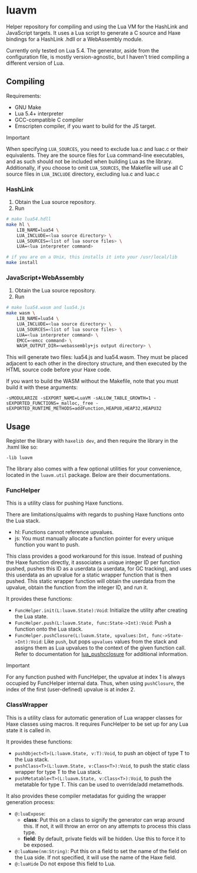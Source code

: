 # luavm
Helper repository for compiling and using the Lua VM for the HashLink and JavaScript targets. It uses a Lua script to generate a C source and Haxe bindings for a HashLink .hdll or a WebAssembly module.

Currently only tested on Lua 5.4. The generator, aside from the configuration file, is mostly version-agnostic, but I haven't tried compiling a different version of Lua.

## Compiling
Requirements:
- GNU Make
- Lua 5.4+ interpreter
- GCC-compatible C compiler
- Emscripten compiler, if you want to build for the JS target.

> [!important]
> When specifying `LUA_SOURCES`, you need to exclude lua.c and luac.c or their equivalents. They are the source files for Lua command-line executables, and as such should not be included when building Lua as the library. Additionally, if you choose to omit `LUA_SOURCES`, the Makefile will use all C source files in `LUA_INCLUDE` directory, excluding lua.c and luac.c

### HashLink
1. Obtain the Lua source repository.
2. Run
```sh
# make lua54.hdll
make hl \
    LIB_NAME=lua54 \
    LUA_INCLUDE=<lua source directory> \
    LUA_SOURCES=<list of lua source files> \
    LUA=<lua interpreter command>

# if you are on a Unix, this installs it into your /usr/local/lib
make install
```

### JavaScript+WebAssembly
1. Obtain the Lua source repository.
2. Run
```sh
# make lua54.wasm and lua54.js
make wasm \
    LIB_NAME=lua54 \
    LUA_INCLUDE=<lua source directory> \
    LUA_SOURCES=<list of lua source files> \
    LUA=<lua interpreter command> \
    EMCC=<emcc command> \
    WASM_OUTPUT_DIR=<webassembly+js output directory> \
```
This will generate two files: lua54.js and lua54.wasm. They must be placed adjacent to each other in the directory structure, and then executed by the HTML source code before your Haxe code.

If you want to build the WASM without the Makefile, note that you must build it with these arguments:
```
-sMODULARIZE -sEXPORT_NAME=LuaVM -sALLOW_TABLE_GROWTH=1 -sEXPORTED_FUNCTIONS=_malloc,_free -sEXPORTED_RUNTIME_METHODS=addFunction,HEAPU8,HEAP32,HEAPU32
```

## Usage
Register the library with `haxelib dev`, and then require the library in the .hxml like so:
```hxml
-lib luavm
```

The library also comes with a few optional utilities for your convenience, located in the `luavm.util` package. Below are their documentations.

### FuncHelper
This is a utility class for pushing Haxe functions.

There are limitations/qualms with regards to pushing Haxe functions onto the Lua stack.
- hl: Functions cannot reference upvalues.
- js: You must manually allocate a function pointer for every unique function you want to push.

This class provides a good workaround for this issue. Instead of pushing the Haxe function directly, it associates a unique integer ID per function pushed, pushes this ID as a userdata (a userdata, for GC tracking), and uses this userdata as an upvalue for a static wrapper function that is then pushed. This static wrapper function will obtain the userdata from the upvalue, obtain the function from the integer ID, and run it.

It provides these functions:
- `FuncHelper.init(L:luavm.State):Void`: Initialize the utility after creating the Lua state.
- `FuncHelper.push(L:luavm.State, func:State->Int):Void`: Push a function onto the Lua stack.
- `FuncHelper.pushClosure(L:luavm.State, upvalues:Int, func->State->Int):Void`: Like `push`, but pops `upvalues` values from the stack and assigns them as Lua upvalues to the context of the given function call. Refer to documentation for [lua_pushcclosure](https://www.lua.org/manual/5.4/manual.html#lua_pushcclosure) for additional information.

> [!important]
> For any function pushed with FuncHelper, the upvalue at index 1 is always occupied by FuncHelper internal data. Thus, when using `pushClosure`, the index of the first (user-defined) upvalue is at index 2.

### ClassWrapper
This is a utility class for automatic generation of Lua wrapper classes for Haxe classes using macros. It requires FuncHelper to be set up for any Lua state it is called in.

It provides these functions:
- `pushObject<T>(L:luavm.State, v:T):Void`, to push an object of type T to the Lua stack.
- `pushClass<T>(L:luavm.State, v:Class<T>):Void`, to push the static class wrapper for type T to the Lua stack.
- `pushMetatable<T>(L:luavm.State, v:Class<T>):Void`, to push the metatable for type T. This can be used to override/add metamethods.

It also provides these compiler metadatas for guiding the wrapper generation process:
- `@:luaExpose`:
    - **class**: Put this on a class to signify the generator can wrap around this. If not, it will throw an error on any attempts to process this class type.
    - **field**: By default, private fields will be hidden. Use this to force it to be exposed.
- `@:luaName(nm:String)`: Put this on a field to set the name of the field on the Lua side. If not specified, it will use the name of the Haxe field.
- `@:luaHide` Do not expose this field to Lua.